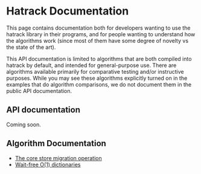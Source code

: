 # Hatrack Documentation

This page contains documentation both for developers wanting to use the hatrack library in their programs, and for people wanting to understand how the algorithms work (since most of them have some degree of novelty vs the state of the art).

This API documentation is limited to algorithms that are both compiled into hatrack by default, and intended for general-purpose use. There are algorithms available primarily for comparative testing and/or instructive purposes.  While you may see these algorithms explicitly turned on in the examples that do algorithm comparisons, we do not document them in the public API documentation.

## API documentation


Coming soon.

## Algorithm Documentation
- [The core store migration operation](migration.md)
- [Wait-free O(1) dictionaries](dicts.md)
